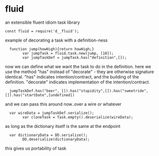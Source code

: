 # fluid
an extensible fluent idiom task library


    const fluid = require('d__fluid');

example of decorating a task with a definition-ness

      function jump(howHigh){return howHigh;}
			var jumpTask = fluid.task.new(jump, [10]);
			var jumpTaskDef = jumpTask.has("definition",[]);
		
now we can define what we want the task to do in the definition.  here we use the method "has" instead of "decorate" - they are otherwise signature identical.  "has" indicates intention/contract, and the building of the definition.  "decorate" indicates implementation of the intention/contract.
			
      jumpTaskDef.has("beer", []).has("stupidity",[]).has("sweetride",[]).has("startDate",[undefined])
		
and we can pass this around now..over a wire or whatever
			
      var wireData = jumpTaskDef.serialize();
			var cloneTask = Task.empty().deserialize(wireData);
			
as long as the dictionary itself is the same at the endpoint
			
      var dictionaryData = DD.serialize();
			DD.deserialize(dictionaryData);
		
this gives us portability of task


